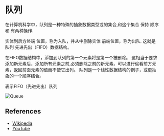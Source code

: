 # 队列

在计算机科学中，队列是一种特殊的抽象数据类型或的集合,和这个集合
保持 顺序 和 有两种操作.

实体到后方终端
位置，称为入队，并从中删除实体
前端位置，称为出队. 这就是队列
先进先出（FIFO）数据结构。 

在FIFO数据结构中，添加到队列的第一个元素将是第一个被删除。 这相当于要求添加新元素后，添加所有元素之前,必须删除之前的新元素。可以进行偷看前方元素，返回前面元素的值而不使它出列。 队列是一个线性数据结构的例子，或更抽象的一个顺序结合。

表示FIFO（先进先出）队列

![Queue](https://upload.wikimedia.org/wikipedia/commons/5/52/Data_Queue.svg)

## References

- [Wikipedia](https://en.wikipedia.org/wiki/Queue_(abstract_data_type))
- [YouTube](https://www.youtube.com/watch?v=wjI1WNcIntg&list=PLLXdhg_r2hKA7DPDsunoDZ-Z769jWn4R8&index=3&)
